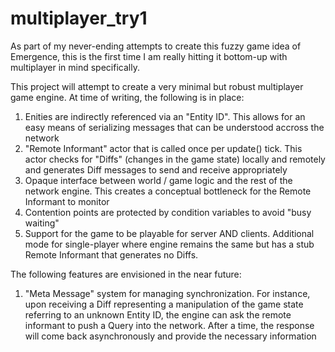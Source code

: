 # multiplayer_try1

As part of my never-ending attempts to create this fuzzy game idea of Emergence,
this is the first time I am really hitting it bottom-up with multiplayer in mind specifically.

This project will attempt to create a very minimal but robust multiplayer game engine.
At time of writing, the following is in place:

1. Enities are indirectly referenced via an "Entity ID". This allows for an easy means of serializing messages that can be understood accross the network
1. "Remote Informant" actor that is called once per update() tick. This actor checks for "Diffs" (changes in the game state) locally and remotely and generates Diff messages to send and receive appropriately
1. Opaque interface between world / game logic and the rest of the network engine. This creates a conceptual bottleneck for the Remote Informant to monitor
1. Contention points are protected by condition variables to avoid "busy waiting"
1. Support for the game to be playable for server AND clients. Additional mode for single-player where engine remains the same but has a stub Remote Informant that generates no Diffs.

The following features are envisioned in the near future:

1. "Meta Message" system for managing synchronization. For instance, upon receiving a Diff representing a manipulation of the game state referring to an unknown Entity ID, the engine can ask the remote informant to push a Query into the network. After a time, the response will come back asynchronously and provide the necessary information
